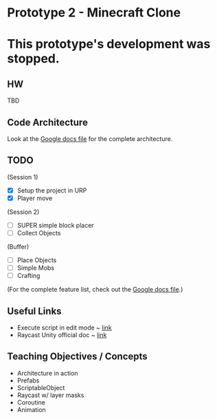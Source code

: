 # Prototype 2 - Minecraft Clone

# This prototype's development was stopped.

## HW

TBD

## Code Architecture

Look at the [Google docs file](https://docs.google.com/document/d/1vaXe57uNUifuuDKu6_6PHGMRKBtjxhdzKvdM3FWPlM4/edit?usp=sharing) for the complete architecture.

## TODO
(Session 1)

- [x] Setup the project in URP
- [x] Player move

(Session 2)

- [ ] SUPER simple block placer
- [ ] Collect Objects

(Buffer)

- [ ] Place Objects
- [ ] Simple Mobs
- [ ] Crafting

(For the complete feature list, check out the [Google docs file](https://docs.google.com/document/d/1vaXe57uNUifuuDKu6_6PHGMRKBtjxhdzKvdM3FWPlM4/edit?usp=sharing).)


## Useful Links

- Execute script in edit mode ~ [link](https://blog.theknightsofunity.com/executeineditmode-will-run-script-edit-mode/)
- Raycast Unity official doc ~ [link](https://docs.unity3d.com/ScriptReference/Physics.Raycast.html)

## Teaching Objectives / Concepts

- Architecture in action
- Prefabs
- ScriptableObject
- Raycast w/ layer masks
- Coroutine
- Animation
